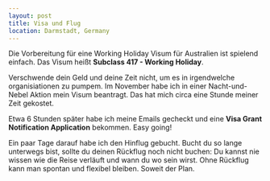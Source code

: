 ```yaml
---
layout: post
title: Visa und Flug
location: Darmstadt, Germany
---
```


Die Vorbereitung für eine Working Holiday Visum für Australien ist spielend einfach. Das Visum heißt **Subclass 417 - Working Holiday**. 

Verschwende dein Geld und deine Zeit nicht, um es in irgendwelche organisiationen zu pumpem. Im November habe ich in einer Nacht-und-Nebel Aktion mein Visum beantragt. Das hat mich circa eine Stunde meiner Zeit gekostet. 

Etwa 6 Stunden später habe ich meine Emails gecheckt und eine **Visa Grant Notification Application** bekommen. Easy going!

Ein paar Tage darauf habe ich den Hinflug gebucht. Bucht du so lange unterwegs bist, sollte du deinen Rückflug noch nicht buchen: Du kannst nie wissen wie die Reise verläuft und wann du wo sein wirst. Ohne Rückflug kann man spontan und flexibel bleiben. Soweit der Plan.